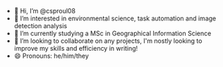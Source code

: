 - 👋 Hi, I’m @csproul08
- 👀 I’m interested in environmental science, task automation and image detection analysis
- 🌱 I’m currently studying a MSc in Geographical Information Science
- 💞️ I’m looking to collaborate on any projects, I'm nostly looking to improve my skills and efficiency in writing!
- 😄 Pronouns: he/him/they

<!---
csproul08/csproul08 is a ✨ special ✨ repository because its `README.md` (this file) appears on your GitHub profile.
You can click the Preview link to take a look at your changes.
--->
